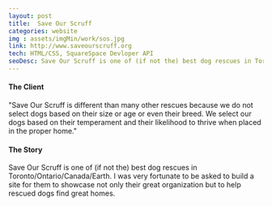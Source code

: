 ```yaml
---
layout: post
title:  Save Our Scruff
categories: website
img : assets/imgMin/work/sos.jpg
link: http://www.saveourscruff.org
tech: HTML/CSS, SquareSpace Devloper API
seoDesc: Save Our Scruff is one of (if not the) best dog rescues in Toronto/Ontario/Canada/Earth.
---
```


#### The Client
"Save Our Scruff is different than many other rescues because we do not select dogs based on their size or age or even their breed. We select our dogs based on their temperament and their likelihood to thrive when placed in the proper home."

#### The Story
Save Our Scruff is one of (if not the) best dog rescues in Toronto/Ontario/Canada/Earth.  I was very fortunate to be asked to build a site for them to showcase not only their great organization but to help rescued dogs find great homes.
